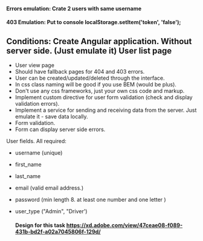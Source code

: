#### Errors emulation: Crate 2 users with same username

#### 403 Emulation: Put to console localStorage.setItem('token', 'false');

## Conditions: Create Angular application. Without server side. (Just emulate it) User list page

- User view page
- Should have fallback pages for 404 and 403 errors.
- User can be created/updated/deleted through the interface.
- In css class naming will be good if you use BEM (would be plus).
- Don't use any css frameworks, just your own css code and markup.
- Implement custom directive for user form validation (check and display validation errors).
- Implement a service for sending and receiving data from the server. Just emulate it - save data
  locally.
- Form validation.
- Form can display server side errors.

User fields. All required:

- username (unique)
- first_name
- last_name
- email (valid email address.)
- password (min length 8. at least one number and one letter )
- user_type ("Admin", "Driver')

  #### Design for this task https://xd.adobe.com/view/47ceae08-f089-431b-bd2f-a02a7045806f-129d/
